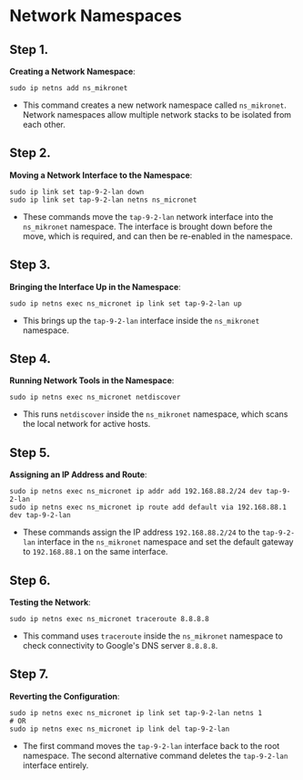 # Network Namespaces

## Step 1.
**Creating a Network Namespace**:
   ```
   sudo ip netns add ns_mikronet
   ```
   - This command creates a new network namespace called `ns_mikronet`. Network namespaces allow multiple network stacks to be isolated from each other.

## Step 2.
**Moving a Network Interface to the Namespace**:
   ```
   sudo ip link set tap-9-2-lan down
   sudo ip link set tap-9-2-lan netns ns_micronet
   ```
   - These commands move the `tap-9-2-lan` network interface into the `ns_mikronet` namespace. The interface is brought down before the move, which is required, and can then be re-enabled in the namespace.

## Step 3.
**Bringing the Interface Up in the Namespace**:
   ```
   sudo ip netns exec ns_micronet ip link set tap-9-2-lan up
   ```
   - This brings up the `tap-9-2-lan` interface inside the `ns_mikronet` namespace.

## Step 4.
**Running Network Tools in the Namespace**:
   ```
   sudo ip netns exec ns_micronet netdiscover
   ```
   - This runs `netdiscover` inside the `ns_mikronet` namespace, which scans the local network for active hosts.

## Step 5.
**Assigning an IP Address and Route**:
   ```
   sudo ip netns exec ns_micronet ip addr add 192.168.88.2/24 dev tap-9-2-lan
   sudo ip netns exec ns_micronet ip route add default via 192.168.88.1 dev tap-9-2-lan
   ```
   - These commands assign the IP address `192.168.88.2/24` to the `tap-9-2-lan` interface in the `ns_mikronet` namespace and set the default gateway to `192.168.88.1` on the same interface.

## Step 6.
**Testing the Network**:
   ```
   sudo ip netns exec ns_micronet traceroute 8.8.8.8
   ```
   - This command uses `traceroute` inside the `ns_mikronet` namespace to check connectivity to Google's DNS server `8.8.8.8`.

## Step 7.
**Reverting the Configuration**:
   ```
   sudo ip netns exec ns_micronet ip link set tap-9-2-lan netns 1
   # OR
   sudo ip netns exec ns_micronet ip link del tap-9-2-lan
   ```
   - The first command moves the `tap-9-2-lan` interface back to the root namespace. The second alternative command deletes the `tap-9-2-lan` interface entirely.

